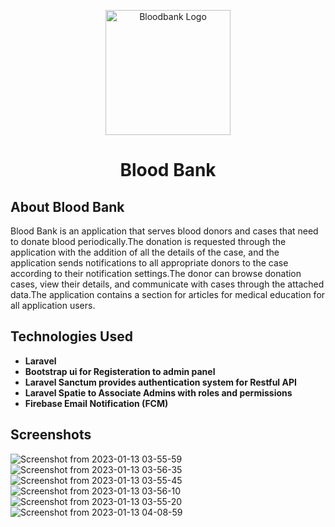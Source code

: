 <p align="center">
    <img src="public/images/Icon.png" width="200" height="200" alt="Bloodbank Logo">
     <h1 align="center">Blood Bank</h1>
</p>

## About Blood Bank

Blood Bank is an application that serves blood donors and cases that need to donate blood periodically.The donation is requested through the application with the addition of all the details of the case, and the application sends notifications to all appropriate donors to the case according to their notification settings.The donor can browse donation cases, view their details, and communicate with cases through the attached data.The application contains a section for articles for medical education for all application users.

## Technologies Used

- **Laravel**
- **Bootstrap ui for Registeration to admin panel**
- **Laravel Sanctum provides authentication system for Restful API**
- **Laravel Spatie to Associate Admins with roles and permissions**
- **Firebase Email Notification (FCM)**

## Screenshots
![Screenshot from 2023-01-13 03-55-59](https://user-images.githubusercontent.com/87943179/212221475-7f032661-eb19-4f49-83e0-f6e9f1ff1414.png)
![Screenshot from 2023-01-13 03-56-35](https://user-images.githubusercontent.com/87943179/212221619-22de9fa5-5a22-4b37-a7db-b3b9984939fb.png)
![Screenshot from 2023-01-13 03-55-45](https://user-images.githubusercontent.com/87943179/212221989-e4192652-eeba-4f9b-9f26-79cc29ab39b5.png)
![Screenshot from 2023-01-13 03-56-10](https://user-images.githubusercontent.com/87943179/212222061-49001198-e285-4063-a709-5cb3e5fe5164.png)
![Screenshot from 2023-01-13 03-55-20](https://user-images.githubusercontent.com/87943179/212222154-b5e8e6c8-f5ef-4872-8ce7-1286f3358fe4.png)
![Screenshot from 2023-01-13 04-08-59](https://user-images.githubusercontent.com/87943179/212222249-c96dc4ec-855d-424e-89ee-e46b82f2e69f.png)

